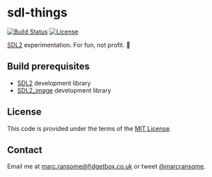 # sdl-things

[![Build Status](https://github.com/marcransome/sdl-things/actions/workflows/build.yml/badge.svg)](https://github.com/marcransome/sdl-things/actions?query=workflow%3Abuild) [![License](https://img.shields.io/badge/license-MIT-blue)](http://opensource.org/licenses/mit-license.php)

[SDL2](http://www.libsdl.org/index.php) experimentation. For fun, not profit. 👾

## Build prerequisites

- [SDL2](https://www.libsdl.org/) development library
- [SDL2_image](https://www.libsdl.org/projects/SDL_image/) development library

## License
This code is provided under the terms of the [MIT License](http://opensource.org/licenses/mit-license.php).

## Contact
Email me at [marc.ransome@fidgetbox.co.uk](mailto:marc.ransome@fidgetbox.co.uk) or tweet [@marcransome](http://www.twitter.com/marcransome).

